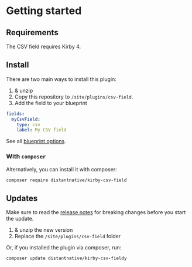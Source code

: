 # Getting started

## Requirements

The CSV field requires Kirby 4.

## Install

There are two main ways to install this plugin:

1. [<Badge type="tip" text="Download" />](https://api.github.com/repos/distantnative/kirby-csv-field/zipball) & unzip
2. Copy this repository to `/site/plugins/csv-field`.
3. Add the field to your blueprint

```yml
fields:
  myCsvField:
    type: csv
    label: My CSV field
```

See all [blueprint options](/field).

### With `composer`

Alternatively, you can install it with composer:

```bash
composer require distantnative/kirby-csv-field
```

## Updates

Make sure to read the [release notes](https://github.com/distantnative/kirby-csv-fieldy/releases) for breaking changes before you start the update.

1. [<Badge type="tip" text="Download" />](https://api.github.com/repos/distantnative/kirby-csv-fieldy/zipball) & unzip the new version
2. Replace the `/site/plugins/csv-field` folder

Or, if you installed the plugin via composer, run:

```bash
composer update distantnative/kirby-csv-fieldy
```
